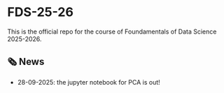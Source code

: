 # FDS-25-26

This is the official repo for the course of Foundamentals of Data Science 2025-2026.

## 🗞️ News
- 28-09-2025: the jupyter notebook for PCA is out!
